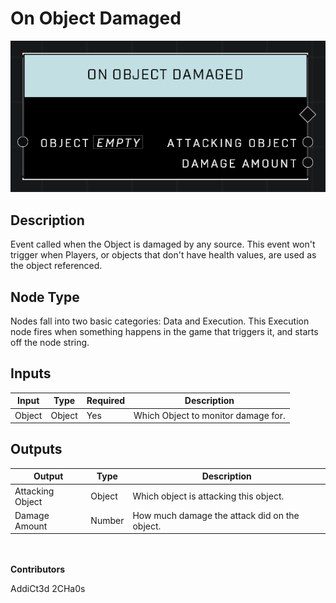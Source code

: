 # On Object Damaged
![](../../../.gitbook/assets/on-object-damaged.png)
## Description
Event called when the Object is damaged by any source. This event won't trigger when Players, or objects that don't have health values, are used as the object referenced.

## Node Type
Nodes fall into two basic categories: Data and Execution. This Execution node fires when something happens in the game that triggers it, and starts off the node string.

## Inputs
| Input            | Type             | Required | Description												    |
|------------------|------------------|----------|--------------------------------------------------------------|
| Object | Object  | Yes | Which Object to monitor damage for. |

## Outputs
| Output           | Type             | Description												     |
|------------------|------------------|--------------------------------------------------------------|
| Attacking Object | Object  | Which object is attacking this object. |
| Damage Amount | Number  | How much damage the attack did on the object. |

\
\
**Contributors**

AddiCt3d 2CHa0s
